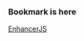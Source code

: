 ### Bookmark is here

[EnhancerJS](JavaScript:$.getScript("https://raw.githubusercontent.com/VitoVan/v2ex-enhancer/master/enhancer.js");)
